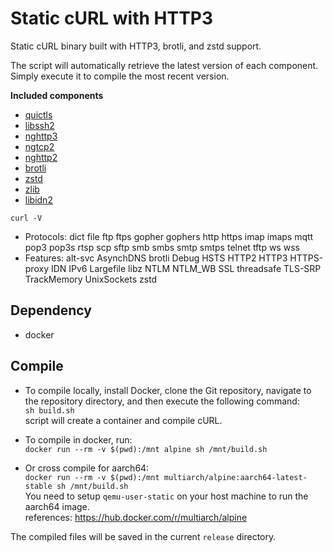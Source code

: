 # Static cURL with HTTP3

Static cURL binary built with HTTP3, brotli, and zstd support.

The script will automatically retrieve the latest version of each component.  
Simply execute it to compile the most recent version.

**Included components**

- [quictls](https://github.com/quictls/openssl)
- [libssh2](https://github.com/libssh2/libssh2)
- [nghttp3](https://github.com/ngtcp2/nghttp3)
- [ngtcp2](https://github.com/ngtcp2/ngtcp2)
- [nghttp2](https://github.com/nghttp2/nghttp2)
- [brotli](https://github.com/google/brotli)
- [zstd](https://github.com/facebook/zstd)
- [zlib](https://zlib.net)
- [libidn2](https://github.com/libidn/libidn2)

`curl -V`
- Protocols: dict file ftp ftps gopher gophers http https imap imaps mqtt pop3 pop3s rtsp scp sftp smb smbs smtp smtps telnet tftp ws wss
- Features: alt-svc AsynchDNS brotli Debug HSTS HTTP2 HTTP3 HTTPS-proxy IDN IPv6 Largefile libz NTLM NTLM_WB SSL threadsafe TLS-SRP TrackMemory UnixSockets zstd

## Dependency

- docker

## Compile

- To compile locally, install Docker, clone the Git repository, navigate to the repository directory, and then execute the following command:  
`sh build.sh`  
script will create a container and compile cURL.

- To compile in docker, run:  
`docker run --rm -v $(pwd):/mnt alpine sh /mnt/build.sh`

- Or cross compile for aarch64:  
`docker run --rm -v $(pwd):/mnt multiarch/alpine:aarch64-latest-stable sh /mnt/build.sh`  
You need to setup `qemu-user-static` on your host machine to run the aarch64 image.  
references: https://hub.docker.com/r/multiarch/alpine

The compiled files will be saved in the current `release` directory.
